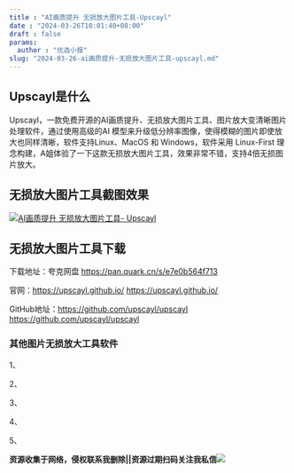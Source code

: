 ```yaml
---
title : "AI画质提升 无损放大图片工具-Upscayl"
date : "2024-03-26T10:01:40+08:00"
draft : false
params:
  author : "优选小报"
slug: "2024-03-26-ai画质提升-无损放大图片工具-upscayl.md"
---
```


## Upscayl是什么

Upscayl，一款免费开源的AI画质提升、无损放大图片工具、图片放大变清晰图片处理软件，通过使用高级的AI
模型来升级低分辨率图像，使得模糊的图片即使放大也同样清晰，软件支持Linux、MacOS 和 Windows，软件采用 Linux-First
理念构建，A姐体验了一下这款无损放大图片工具，效果非常不错，支持4倍无损图片放大。

## 无损放大图片工具截图效果

[![AI画质提升 无损放大图片工具-
Upscayl](//img7-1.zhekoulieshou.com/mmbiz_jpg/iaHBVewvSIbAOP5MwRmNQ8SEEaPPgBTocQYs98b0unGCuy3y4Ho2DeibCcxTO9N0bHI5YI7EN9jZm7R9jia9Gwu5w/0)](//img7-1.zhekoulieshou.com/mmbiz_jpg/iaHBVewvSIbAOP5MwRmNQ8SEEaPPgBTocQYs98b0unGCuy3y4Ho2DeibCcxTO9N0bHI5YI7EN9jZm7R9jia9Gwu5w/0)

## 无损放大图片工具下载

下载地址：夸克网盘 https://pan.quark.cn/s/e7e0b564f713

官网：https://upscayl.github.io/ https://upscayl.github.io/

GitHub地址：https://github.com/upscayl/upscayl https://github.com/upscayl/upscayl

### 其他图片无损放大工具软件

1、

2、

3、

4、

5、

**资源收集于网络，侵权联系我删除||资源过期扫码关注我私信**![](//img7-1.zhekoulieshou.com/mmbiz_jpg/iaHBVewvSIbAjcr9g6TlCXSfiaDqkbzuEzp207hVzPqT4YGQOAazQ1KNHCeACbia5Lzq4Ckwibe48iar1q7lgVP1o3w/640?wx_fmt=jpeg&from=appmsg)


